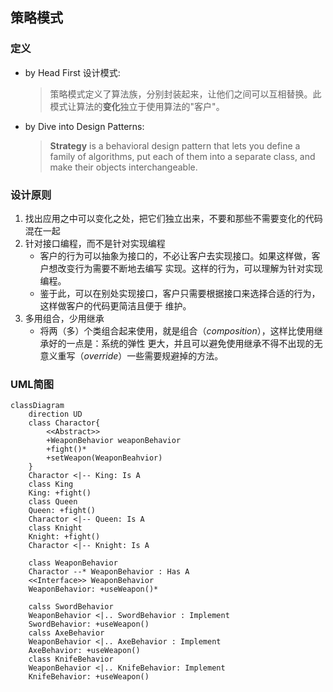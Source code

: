 ## 策略模式

### 定义

- by Head First 设计模式:
    > 策略模式定义了算法族，分别封装起来，让他们之间可以互相替换。此模式让算法的**变化**独立于使用算法的"客户"。

- by Dive into Design Patterns:
    > **Strategy** is a behavioral design pattern that lets you define a family of algorithms,
  > put each of them into a separate class, and make their objects interchangeable.

### 设计原则

1. 找出应用之中可以变化之处，把它们独立出来，不要和那些不需要变化的代码混在一起
2. 针对接口编程，而不是针对实现编程 
   - 客户的行为可以抽象为接口的，不必让客户去实现接口。如果这样做，客户想改变行为需要不断地去编写
   实现。这样的行为，可以理解为针对实现编程。
   - 鉴于此，可以在别处实现接口，客户只需要根据接口来选择合适的行为，这样做客户的代码更简洁且便于
   维护。
3. 多用组合，少用继承
   - 将两（多）个类组合起来使用，就是组合（*composition*），这样比使用继承好的一点是：系统的弹性
   更大，并且可以避免使用继承不得不出现的无意义重写（*override*）一些需要规避掉的方法。

### UML简图

```mermaid
classDiagram
    direction UD
    class Charactor{
        <<Abstract>>
        +WeaponBehavior weaponBehavior
        +fight()*
        +setWeapon(WeaponBeahvior)
    }
    Charactor <|-- King: Is A
    class King
    King: +fight()
    class Queen
    Queen: +fight()
    Charactor <|-- Queen: Is A
    class Knight
    Knight: +fight()
    Charactor <|-- Knight: Is A
    
    class WeaponBehavior
    Charactor --* WeaponBehavior : Has A
    <<Interface>> WeaponBehavior
    WeaponBehavior: +useWeapon()*
    
    calss SwordBehavior
    WeaponBehavior <|.. SwordBehavior : Implement
    SwordBehavior: +useWeapon()
    calss AxeBehavior
    WeaponBehavior <|.. AxeBehavior : Implement
    AxeBehavior: +useWeapon()
    class KnifeBehavior
    WeaponBehavior <|.. KnifeBehavior: Implement
    KnifeBehavior: +useWeapon()
```
